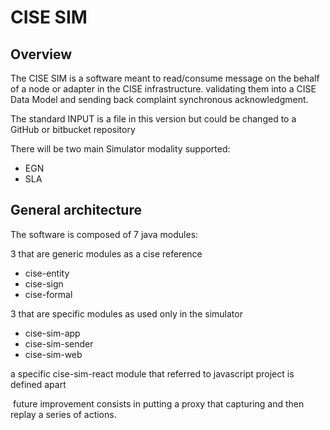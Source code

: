 
# CISE SIM

## Overview 

The CISE SIM is a software meant to read/consume message on the behalf of a node or adapter in the CISE infrastructure.
validating them into a CISE Data Model and sending back complaint synchronous acknowledgment.

The standard INPUT is a file in this version but could be changed to a GitHub or bitbucket repository

There will be two main Simulator modality supported:
* EGN
* SLA

## General architecture
The software is composed of 7 java modules: 

3 that are generic modules as a cise reference 
- cise-entity
- cise-sign
- cise-formal

3 that are specific modules as used only in the simulator
- cise-sim-app
- cise-sim-sender
- cise-sim-web

a specific cise-sim-react module that referred to javascript project is defined apart

 future improvement consists in putting a proxy that capturing and then replay a series of actions.